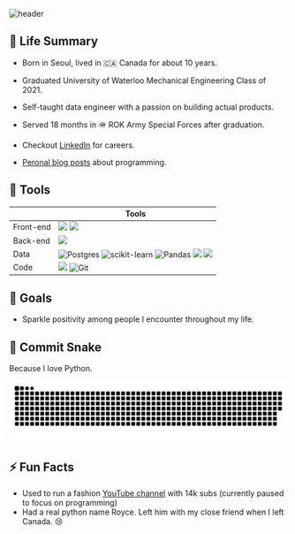 ![header](https://capsule-render.vercel.app/api?type=waving&color=76FFF0&height=300&section=header&text=TonysHub&fontSize=90)

## 🌴 Life Summary
 - Born in Seoul, lived in 🇨🇦 Canada for about 10 years.

 - Graduated University of Waterloo Mechanical Engineering Class of 2021.

 - Self-taught data engineer with a passion on building actual products.

- Served 18 months in 🪖 ROK Army Special Forces after graduation.

- Checkout [LinkedIn](https://www.linkedin.com/in/tonyleedongsoo/) for careers.

- [Peronal blog posts](https://velog.io/@tonys_hub) about programming.

## 🧰 Tools
|   | Tools  |  
| ---- | ---- |
| Front-end | <img src="https://img.shields.io/badge/html-F05132?style=for-the-badge&logo=html5&logoColor=white"> <img src="https://img.shields.io/badge/css-61DAFB?style=for-the-badge&logo=css3&logoColor=white"> | 
| Back-end | <img src="https://img.shields.io/badge/Django-173B0B?style=for-the-badge&logo=django&logoColor=white"> |
| Data | ![Postgres](https://img.shields.io/badge/postgres-%23316192.svg?style=for-the-badge&logo=postgresql&logoColor=white)  ![scikit-learn](https://img.shields.io/badge/scikit--learn-%23F7931E.svg?style=for-the-badge&logo=scikit-learn&logoColor=white) ![Pandas](https://img.shields.io/badge/pandas-%23150458.svg?style=for-the-badge&logo=pandas&logoColor=white) <img src="https://img.shields.io/badge/Plotly-%233F4F75.svg?style=for-the-badge&logo=plotly&logoColor=white"> <img src="https://img.shields.io/badge/-selenium-%43B02A?style=for-the-badge&logo=selenium&logoColor=white">|
| Code |   <img src="https://img.shields.io/badge/github-181717?style=for-the-badge&logo=github&logoColor=white"> ![Git](https://img.shields.io/badge/git-%23F05033.svg?style=for-the-badge&logo=git&logoColor=white)|

## 🚀 Goals

- Sparkle positivity among people I encounter throughout my life.

## 🐍 Commit Snake
Because I love Python.

![Snake animation](https://github.com/TonysHub/TonysHub/blob/output/github-contribution-grid-snake-dark.svg)


## ⚡ Fun Facts
- Used to run a fashion [YouTube channel](https://www.youtube.com/channel/UCvL8YftvoKcb_XPUHBCh8hw) with 14k subs (currently paused to focus on programming)
- Had a real python name Royce. Left him with my close friend when I left Canada. 😢
